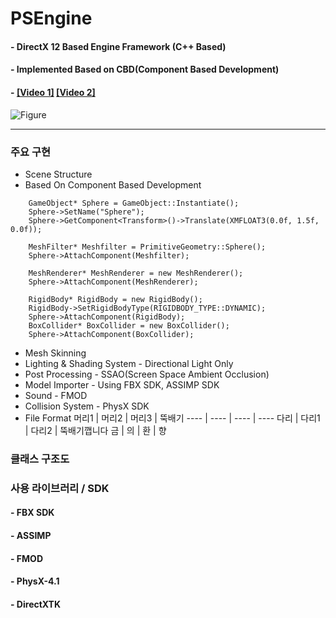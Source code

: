 # PSEngine
#### - DirectX 12 Based Engine Framework (C++ Based)
#### - Implemented Based on CBD(Component Based Development)
#### - [[Video 1]](https://youtu.be/6k3URDt5IMU)   [[Video 2]](https://youtu.be/jgJ7R8a4eA8)
![Figure](https://user-images.githubusercontent.com/93682690/140207131-0314c2bf-5d2c-4db7-9cfd-03f2497dc27f.png)
***
### 주요 구현 
* Scene Structure
* Based On Component Based Development

```
	GameObject* Sphere = GameObject::Instantiate();
	Sphere->SetName("Sphere");
	Sphere->GetComponent<Transform>()->Translate(XMFLOAT3(0.0f, 1.5f, 0.0f));

	MeshFilter* Meshfilter = PrimitiveGeometry::Sphere();
	Sphere->AttachComponent(Meshfilter);

	MeshRenderer* MeshRenderer = new MeshRenderer();
	Sphere->AttachComponent(MeshRenderer);

	RigidBody* RigidBody = new RigidBody();
	RigidBody->SetRigidBodyType(RIGIDBODY_TYPE::DYNAMIC);
	Sphere->AttachComponent(RigidBody);
	BoxCollider* BoxCollider = new BoxCollider();
	Sphere->AttachComponent(BoxCollider);
```
* Mesh Skinning
* Lighting & Shading System - Directional Light Only
* Post Processing - SSAO(Screen Space Ambient Occlusion)
* Model Importer - Using FBX SDK, ASSIMP SDK
* Sound - FMOD
* Collision System - PhysX SDK 
* File Format
머리1 | 머리2 | 머리3 | 뚝배기
---- | ---- | ---- | ----
다리 | 다리1 | 다리2 | 뚝배기깹니다
금 | 의 | 환 | 향
### 클래스 구조도

### 사용 라이브러리 / SDK
#### - FBX SDK
#### - ASSIMP
#### - FMOD
#### - PhysX-4.1
#### - DirectXTK
